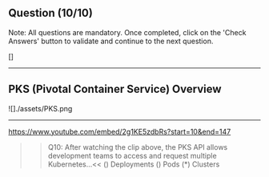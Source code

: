 ## Question (10/10)

Note: All questions are mandatory. Once completed, click on the 'Check Answers' button to validate and continue to the next question.

[]

---

## PKS (Pivotal Container Service) Overview

![]./assets/PKS.png

---

https://www.youtube.com/embed/2g1KE5zdbRs?start=10&end=147


>>Q10: After watching the clip above, the PKS API allows development teams to access and request multiple Kubernetes...<< 
() Deployments
() Pods
(*) Clusters

